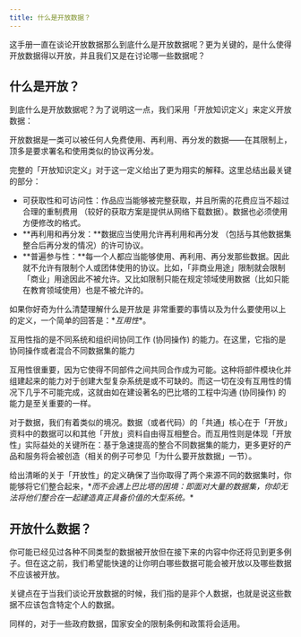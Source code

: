 ```yaml
---
title: 什么是开放数据？
---
```


这手册一直在谈论开放数据那么到底什么是开放数据呢？更为关键的，是什么使得开放数据得以开放，并且我们又是在讨论哪一些数据呢？

## 什么是开放？

到底什么是开放数据呢？为了说明这一点，我们采用「开放知识定义」来定义开放数据：

开放数据是一类可以被任何人免费使用、再利用、再分发的数据——在其限制上，顶多是要求署名和使用类似的协议再分发。

完整的「开放知识定义」对于这一定义给出了更为翔实的解释。这里总结出最关键的部分：

-   可获取性和可访问性：作品应当能够被完整获取，并且所需的花费应当不超过合理的重制费用 （较好的获取方案是提供从网络下载数据）。数据也必须使用方便修改的格式。
-   **再利用和再分发：**数据应当使用允许再利用和再分发 （包括与其他数据集整合后再分发的情况）的许可协议。
-   **普遍参与性：**每一个人都应当能够使用、再利用、再分发那些数据。因此就不允许有限制个人或团体使用的协议。比如，「非商业用途」限制就会限制「商业」用途因此不被允许。又比如限制只能在规定领域使用数据（比如只能在教育领域使用）也是不被允许的。

如果你好奇为什么清楚理解什么是开放是 非常重要的事情以及为什么要使用以上的定义，一个简单的回答是：\**互用性*\*。

互用性指的是不同系统和组织间协同工作 (协同操作) 的能力。在这里，它指的是协同操作或者混合不同数据集的能力

互用性很重要，因为它使得不同部件之间共同合作成为可能。这种将部件模块化并组建起来的能力对于创建大型复杂系统是或不可缺的。而这一切在没有互用性的情况下几乎不可能完成，这就由如在建设著名的巴比塔的工程中沟通 (协同操作) 的能力是至关重要的一样。

对于数据，我们有着类似的境况。数据（或者代码）的「共通」核心在于「开放」资料中的数据可以和其他「开放」资料自由得互相整合。而互用性则是体现「开放性」实际益处的关键所在：基于急速提高的整合不同数据集的能力，更多更好的产品和服务将会被创造（相关的例子可参见「为什么要开放数据」一节）。

给出清晰的关于「开放性」的定义确保了当你取得了两个来源不同的数据集时，你能够将它们整合起来，\**而不会遇上巴比塔的困境：即面对大量的数据集，你却无法将他们整合在一起建造真正具备价值的大型系统。*\*

## 开放什么数据？

你可能已经见过各种不同类型的数据被开放但在接下来的内容中你还将见到更多例子。但在这之前，我们希望能快速的让你明白哪些数据可能会被开放以及哪些数据不应该被开放。

关键点在于当我们谈论开放数据的时候，我们指的是非个人数据，也就是说这些数据不应该包含特定个人的数据。

同样的，对于一些政府数据，国家安全的限制条例和政策将会适用。